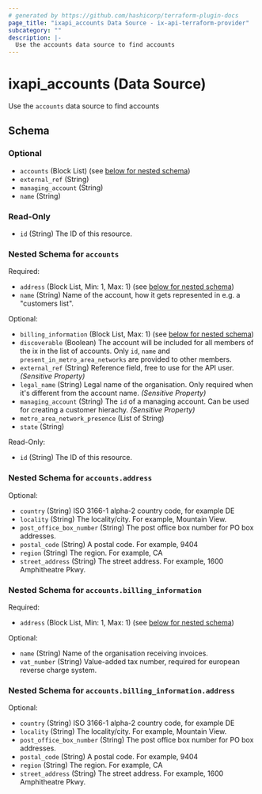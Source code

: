 ```yaml
---
# generated by https://github.com/hashicorp/terraform-plugin-docs
page_title: "ixapi_accounts Data Source - ix-api-terraform-provider"
subcategory: ""
description: |-
  Use the accounts data source to find accounts
---
```


# ixapi_accounts (Data Source)

Use the `accounts` data source to find accounts



<!-- schema generated by tfplugindocs -->
## Schema

### Optional

- `accounts` (Block List) (see [below for nested schema](#nestedblock--accounts))
- `external_ref` (String)
- `managing_account` (String)
- `name` (String)

### Read-Only

- `id` (String) The ID of this resource.

<a id="nestedblock--accounts"></a>
### Nested Schema for `accounts`

Required:

- `address` (Block List, Min: 1, Max: 1) (see [below for nested schema](#nestedblock--accounts--address))
- `name` (String) Name of the account, how it gets represented in e.g. a "customers list".

Optional:

- `billing_information` (Block List, Max: 1) (see [below for nested schema](#nestedblock--accounts--billing_information))
- `discoverable` (Boolean) The account will be included for all members of the ix in the list of accounts.  Only `id`, `name` and `present_in_metro_area_networks` are provided to other members.
- `external_ref` (String) Reference field, free to use for the API user. *(Sensitive Property)*
- `legal_name` (String) Legal name of the organisation. Only required when it's different from the account name. *(Sensitive Property)*
- `managing_account` (String) The `id` of a managing account. Can be used for creating a customer hierachy. *(Sensitive Property)*
- `metro_area_network_presence` (List of String)
- `state` (String)

Read-Only:

- `id` (String) The ID of this resource.

<a id="nestedblock--accounts--address"></a>
### Nested Schema for `accounts.address`

Optional:

- `country` (String) ISO 3166-1 alpha-2 country code, for example DE
- `locality` (String) The locality/city. For example, Mountain View.
- `post_office_box_number` (String) The post office box number for PO box addresses.
- `postal_code` (String) A postal code. For example, 9404
- `region` (String) The region. For example, CA
- `street_address` (String) The street address. For example, 1600 Amphitheatre Pkwy.


<a id="nestedblock--accounts--billing_information"></a>
### Nested Schema for `accounts.billing_information`

Required:

- `address` (Block List, Min: 1, Max: 1) (see [below for nested schema](#nestedblock--accounts--billing_information--address))

Optional:

- `name` (String) Name of the organisation receiving invoices.
- `vat_number` (String) Value-added tax number, required for european reverse charge system.

<a id="nestedblock--accounts--billing_information--address"></a>
### Nested Schema for `accounts.billing_information.address`

Optional:

- `country` (String) ISO 3166-1 alpha-2 country code, for example DE
- `locality` (String) The locality/city. For example, Mountain View.
- `post_office_box_number` (String) The post office box number for PO box addresses.
- `postal_code` (String) A postal code. For example, 9404
- `region` (String) The region. For example, CA
- `street_address` (String) The street address. For example, 1600 Amphitheatre Pkwy.


